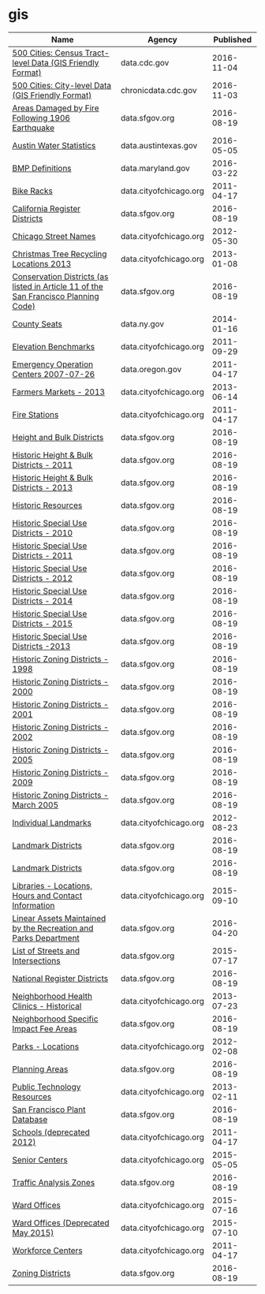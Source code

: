 # gis

Name | Agency | Published
---- | ---- | ---------
[500 Cities: Census Tract-level Data (GIS Friendly Format)](../datasets/k86t-wghb.md) | data.cdc.gov | 2016-11-04
[500 Cities: City-level Data (GIS Friendly Format)](../datasets/dxpw-cm5u.md) | chronicdata.cdc.gov | 2016-11-03
[Areas Damaged by Fire Following 1906 Earthquake](../datasets/yk2r-b4e8.md) | data.sfgov.org | 2016-08-19
[Austin Water Statistics](../datasets/87qq-mkwq.md) | data.austintexas.gov | 2016-05-05
[BMP Definitions](../datasets/rm5m-2b2j.md) | data.maryland.gov | 2016-03-22
[Bike Racks](../datasets/cbyb-69xx.md) | data.cityofchicago.org | 2011-04-17
[California Register Districts](../datasets/8jmc-fmem.md) | data.sfgov.org | 2016-08-19
[Chicago Street Names](../datasets/i6bp-fvbx.md) | data.cityofchicago.org | 2012-05-30
[Christmas Tree Recycling Locations 2013](../datasets/spxm-tnai.md) | data.cityofchicago.org | 2013-01-08
[Conservation Districts (as listed in Article 11 of the San Francisco Planning Code)](../datasets/wfz6-yn2b.md) | data.sfgov.org | 2016-08-19
[County Seats](../datasets/4xc7-bukh.md) | data.ny.gov | 2014-01-16
[Elevation Benchmarks](../datasets/zgvr-7yfd.md) | data.cityofchicago.org | 2011-09-29
[Emergency Operation Centers 2007-07-26](../datasets/pjn6-jprb.md) | data.oregon.gov | 2011-04-17
[Farmers Markets - 2013](../datasets/i8y3-ytj4.md) | data.cityofchicago.org | 2013-06-14
[Fire Stations](../datasets/28km-gtjn.md) | data.cityofchicago.org | 2011-04-17
[Height and Bulk Districts](../datasets/tt4g-gzy9.md) | data.sfgov.org | 2016-08-19
[Historic Height & Bulk Districts - 2011](../datasets/qcxd-tp4u.md) | data.sfgov.org | 2016-08-19
[Historic Height & Bulk Districts - 2013](../datasets/bnc6-9btz.md) | data.sfgov.org | 2016-08-19
[Historic Resources](../datasets/mea5-sr74.md) | data.sfgov.org | 2016-08-19
[Historic Special Use Districts - 2010](../datasets/kmx9-ph84.md) | data.sfgov.org | 2016-08-19
[Historic Special Use Districts - 2011](../datasets/st6c-ij8w.md) | data.sfgov.org | 2016-08-19
[Historic Special Use Districts - 2012](../datasets/9d9m-eyy3.md) | data.sfgov.org | 2016-08-19
[Historic Special Use Districts - 2014](../datasets/uihu-8bih.md) | data.sfgov.org | 2016-08-19
[Historic Special Use Districts - 2015](../datasets/et47-hd49.md) | data.sfgov.org | 2016-08-19
[Historic Special Use Districts -2013](../datasets/r6jz-e8rw.md) | data.sfgov.org | 2016-08-19
[Historic Zoning Districts - 1998](../datasets/aypm-4d84.md) | data.sfgov.org | 2016-08-19
[Historic Zoning Districts - 2000](../datasets/aksh-67x3.md) | data.sfgov.org | 2016-08-19
[Historic Zoning Districts - 2001](../datasets/pdvd-w2q4.md) | data.sfgov.org | 2016-08-19
[Historic Zoning Districts - 2002](../datasets/ftvx-vtyc.md) | data.sfgov.org | 2016-08-19
[Historic Zoning Districts - 2005](../datasets/u8bf-s4hg.md) | data.sfgov.org | 2016-08-19
[Historic Zoning Districts - 2009](../datasets/u4br-5hb8.md) | data.sfgov.org | 2016-08-19
[Historic Zoning Districts - March 2005](../datasets/d7vm-pqzv.md) | data.sfgov.org | 2016-08-19
[Individual Landmarks](../datasets/tdab-kixi.md) | data.cityofchicago.org | 2012-08-23
[Landmark Districts](../datasets/vnrd-fpg7.md) | data.sfgov.org | 2016-08-19
[Landmark Districts](../datasets/vnrd-fpg7.md) | data.sfgov.org | 2016-08-19
[Libraries - Locations, Hours and Contact Information](../datasets/x8fc-8rcq.md) | data.cityofchicago.org | 2015-09-10
[Linear Assets Maintained by the Recreation and Parks Department](../datasets/hi3g-ejcy.md) | data.sfgov.org | 2016-04-20
[List of Streets and Intersections](../datasets/pu5n-qu5c.md) | data.sfgov.org | 2015-07-17
[National Register Districts](../datasets/gb96-vq8h.md) | data.sfgov.org | 2016-08-19
[Neighborhood Health Clinics - Historical](../datasets/mw69-m6xi.md) | data.cityofchicago.org | 2013-07-23
[Neighborhood Specific Impact Fee Areas](../datasets/5wzi-cte2.md) | data.sfgov.org | 2016-08-19
[Parks - Locations](../datasets/wwy2-k7b3.md) | data.cityofchicago.org | 2012-02-08
[Planning Areas](../datasets/wf35-y6fh.md) | data.sfgov.org | 2016-08-19
[Public Technology Resources](../datasets/nen3-vcxj.md) | data.cityofchicago.org | 2013-02-11
[San Francisco Plant Database](../datasets/27u4-a5b3.md) | data.sfgov.org | 2016-08-19
[Schools (deprecated 2012)](../datasets/kqmn-byj8.md) | data.cityofchicago.org | 2011-04-17
[Senior Centers](../datasets/qhfc-4cw2.md) | data.cityofchicago.org | 2015-05-05
[Traffic Analysis Zones](../datasets/j4sj-j2nf.md) | data.sfgov.org | 2016-08-19
[Ward Offices](../datasets/htai-wnw4.md) | data.cityofchicago.org | 2015-07-16
[Ward Offices (Deprecated May 2015)](../datasets/6mw6-krd4.md) | data.cityofchicago.org | 2015-07-10
[Workforce Centers](../datasets/cs4s-nsna.md) | data.cityofchicago.org | 2011-04-17
[Zoning Districts](../datasets/8br2-hhp3.md) | data.sfgov.org | 2016-08-19

